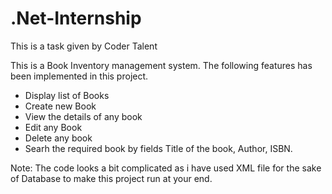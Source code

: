 # .Net-Internship
This is a task given by Coder Talent

This is a Book Inventory management system. The following features has been implemented in this project.
* Display list of Books
* Create new Book
* View the details of any book
* Edit any Book
* Delete any book
* Searh the required book by fields Title of the book, Author, ISBN.

Note: The code looks a bit complicated as i have used XML file for the sake of Database to make this project run at your end. 
